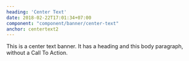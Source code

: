 ```yaml
---
heading: 'Center Text'
date: 2018-02-22T17:01:34+07:00
component: "component/banner/center-text"
anchor: centertext2
---
```


This is a center text banner. It has a heading and this body paragraph, without a Call To Action.

